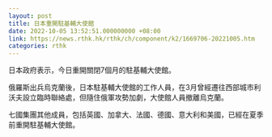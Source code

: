 ```yaml
---
layout: post
title: 日本重開駐基輔大使館
date: 2022-10-05 13:52:51.000000000 +08:00
link: https://news.rthk.hk/rthk/ch/component/k2/1669706-20221005.htm
categories: rthk
---
```


日本政府表示，今日重開關閉7個月的駐基輔大使館。

俄羅斯出兵烏克蘭後，日本駐基輔大使館的工作人員，在3月曾經遷往西部城市利沃夫設立臨時聯絡處，但隨住俄軍攻勢加劇，大使館人員撤離烏克蘭。

七國集團其他成員，包括英國、加拿大、法國、德國、意大利和美國，已經在夏季前重開駐基輔大使館。
